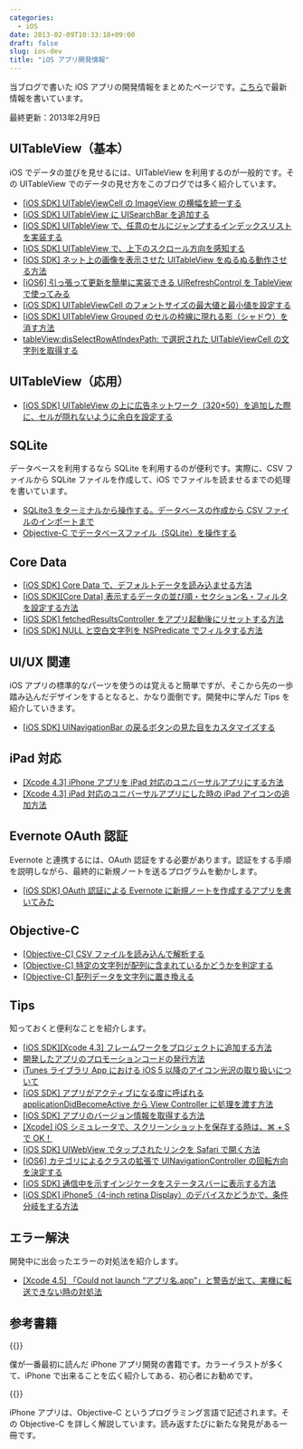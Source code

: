 ```yaml
---
categories:
  - iOS
date: 2013-02-09T10:33:18+09:00
draft: false
slug: ios-dev
title: "iOS アプリ開発情報"
---
```


当ブログで書いた iOS アプリの開発情報をまとめたページです。[こちら](http://rakuishi.com/category/iossdk/)で最新情報を書いています。

最終更新：2013年2月9日

## UITableView（基本）

iOS でデータの並びを見せるには、UITableView を利用するのが一般的です。その UITableView でのデータの見せ方をこのブログでは多く紹介しています。

* [[iOS SDK] UITableViewCell の ImageView の横幅を統一する](http://rakuishi.com/archives/2994/)
* [[iOS SDK] UITableView に UISearchBar を追加する](http://rakuishi.com/archives/3030/)
* [[iOS SDK] UITableView で、任意のセルにジャンプするインデックスリストを実装する](http://rakuishi.com/archives/3039/)
* [[iOS SDK] UITableView で、上下のスクロール方向を感知する](http://rakuishi.com/archives/3596/)
* [[iOS SDK] ネット上の画像を表示させた UITableView をぬるぬる動作させる方法](http://rakuishi.com/archives/3881/)
* [[iOS6] 引っ張って更新を簡単に実装できる UIRefreshControl を TableView で使ってみる](http://rakuishi.com/archives/4520/)
* [[iOS SDK] UITableViewCell のフォントサイズの最大値と最小値を設定する](http://rakuishi.com/archives/5298/)
* [[iOS SDK] UITableView Grouped のセルの枠線に現れる影（シャドウ）を消す方法](http://rakuishi.com/archives/5380/)
* [tableView:disSelectRowAtIndexPath: で選択された UITableViewCell の文字列を取得する](http://rakuishi.com/archives/5491/)

## UITableView（応用）

* [[iOS SDK] UITableView の上に広告ネットワーク（320×50）を追加した際に、セルが隠れないように余白を設定する](http://rakuishi.com/archives/5148/)

## SQLite

データベースを利用するなら SQLite を利用するのが便利です。実際に、CSV ファイルから SQLite ファイルを作成して、iOS でファイルを読ませるまでの処理を書いています。

* [SQLite3 をターミナルから操作する。データベースの作成から CSV ファイルのインポートまで](http://rakuishi.com/sqlite/4535/)
* [Objective-C でデータベースファイル（SQLite）を操作する](http://rakuishi.com/archives/4543/)

## Core Data

* [[iOS SDK] Core Data で、デフォルトデータを読み込ませる方法](http://rakuishi.com/archives/2831/)
* [[iOS SDK][Core Data] 表示するデータの並び順・セクション名・フィルタを設定する方法](http://rakuishi.com/archives/3922/)
* [[iOS SDK] fetchedResultsController をアプリ起動後にリセットする方法](http://rakuishi.com/archives/3960/)
* [[iOS SDK] NULL と空白文字列を NSPredicate でフィルタする方法](http://rakuishi.com/archives/4152/)

## UI/UX 関連

iOS アプリの標準的なパーツを使うのは覚えると簡単ですが、そこから先の一歩踏み込んだデザインをするとなると、かなり面倒です。開発中に学んだ Tips を紹介していきます。

* [[iOS SDK] UINavigationBar の戻るボタンの見た目をカスタマイズする](http://rakuishi.com/archives/5368/)

## iPad 対応

* [[Xcode 4.3] iPhone アプリを iPad 対応のユニバーサルアプリにする方法](http://rakuishi.com/archives/3733/)
* [[Xcode 4.3] iPad 対応のユニバーサルアプリにした時の iPad アイコンの追加方法](http://rakuishi.com/archives/3738/)

## Evernote OAuth 認証

Evernote と連携するには、OAuth 認証をする必要があります。認証をする手順を説明しながら、最終的に新規ノートを送るプログラムを動かします。

* [[iOS SDK] OAuth 認証による Evernote に新規ノートを作成するアプリを書いてみた](http://rakuishi.com/archives/4174/)

## Objective-C

* [[Objective-C] CSV ファイルを読み込んで解析する](http://rakuishi.com/objective-c/5122/)
* [[Objective-C] 特定の文字列が配列に含まれているかどうかを判定する](http://rakuishi.com/objective-c/5199/)
* [[Objective-C] 配列データを文字列に置き換える](http://rakuishi.com/objective-c/5463/)

## Tips

知っておくと便利なことを紹介します。

* [[iOS SDK][Xcode 4.3] フレームワークをプロジェクトに追加する方法](http://rakuishi.com/archives/2987/)
* [開発したアプリのプロモーションコードの発行方法](http://rakuishi.com/archives/3214/)
* [iTunes ライブラリ App における iOS 5 以降のアイコン光沢の取り扱いについて](http://rakuishi.com/archives/3298/)
* [[iOS SDK] アプリがアクティブになる度に呼ばれる applicationDidBecomeActive から View Controller に処理を渡す方法](http://rakuishi.com/archives/3398/)
* [[iOS SDK] アプリのバージョン情報を取得する方法](http://rakuishi.com/archives/4072/)
* [[Xcode] iOS シミュレータで、スクリーンショットを保存する時は、⌘ + S で OK！](http://rakuishi.com/archives/4634/)
* [[iOS SDK] UIWebView でタップされたリンクを Safari で開く方法](http://rakuishi.com/archives/4604/)
* [[iOS6] カテゴリによるクラスの拡張で UINavigationController の回転方向を決定する](http://rakuishi.com/archives/4579/)
* [[iOS SDK] 通信中を示すインジケータをステータスバーに表示する方法](http://rakuishi.com/archives/4551/)
* [[iOS SDK] iPhone5（4-inch retina Display）のデバイスかどうかで、条件分岐をする方法](http://rakuishi.com/archives/4561/)

## エラー解決

開発中に出会ったエラーの対処法を紹介します。

* [[Xcode 4.5] 「Could not launch “アプリ名.app”」と警告が出て、実機に転送できない時の対処法](http://rakuishi.com/archives/4515/)

## 参考書籍

{{<amazon id="4839941734" title="よくわかるiPhoneアプリ開発の教科書【iOS 5&Xcode 4.2対応版】" src="https://images-na.ssl-images-amazon.com/images/I/51xePZLKY3L._SL160_.jpg">}}

僕が一番最初に読んだ iPhone アプリ開発の書籍です。カラーイラストが多くて、iPhone で出来ることを広く紹介してある、初心者にお勧めです。

{{<amazon id="4797368276" title="詳解 Objective-C 2.0 第3版" src="https://images-na.ssl-images-amazon.com/images/I/41VdFg9YqsL._SL160_.jpg">}}

iPhone アプリは、Objective-C というプログラミング言語で記述されます。その Objective-C を詳しく解説しています。読み返すたびに新たな発見がある一冊です。
